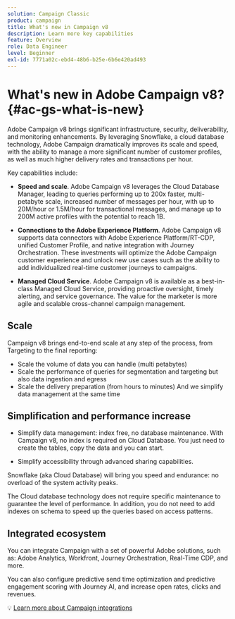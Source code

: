```yaml
---
solution: Campaign Classic
product: campaign
title: What's new in Campaign v8
description: Learn more key capabilities
feature: Overview
role: Data Engineer
level: Beginner
exl-id: 7771a02c-ebd4-48b6-b25e-6b6e420ad493
---
```

# What's new in Adobe Campaign v8? {#ac-gs-what-is-new}

Adobe Campaign v8 brings significant infrastructure, security, deliverability, and monitoring enhancements. By leveraging Snowflake, a cloud database technology, Adobe Campaign dramatically improves its scale and speed, with the ability to manage a more significant number of customer profiles, as well as much higher delivery rates and transactions per hour. 

Key capabilities include:

* **Speed and scale**. Adobe Campaign v8 leverages the Cloud Database Manager, leading to queries performing up to 200x faster, multi-petabyte scale, increased number of messages per hour, with up to 20M/hour or 1.5M/hour for transactional messages, and manage up to 200M active profiles with the potential to reach 1B.

* **Connections to the Adobe Experience Platform**. Adobe Campaign v8 supports data connectors with Adobe Experience Platform/RT-CDP, unified Customer Profile, and native integration with Journey Orchestration. These investments will optimize the Adobe Campaign customer experience and unlock new use cases such as the ability to add individualized real-time customer journeys to campaigns.

* **Managed Cloud Service**. Adobe Campaign v8 is available as a best-in-class Managed Cloud Service, providing proactive oversight, timely alerting, and service governance. The value for the marketer is more agile and scalable cross-channel campaign management.

## Scale

Campaign v8 brings end-to-end scale at any step of the process, from Targeting to the final reporting:

* Scale the volume of data you can handle (multi petabytes)
* Scale the performance of queries for segmentation and targeting but also data ingestion and egress
* Scale the delivery preparation (from hours to minutes)
And we simplify data management at the same time

## Simplification and performance increase

* Simplify data management: index free, no database maintenance. With Campaign v8, no index is required on Cloud Database. You just need to create the tables, copy the data and you can start.

* Simplify accessibility through advanced sharing capabilities.

Snowflake (aka Cloud Database) will bring you speed and endurance: no overload of the system activity peaks. 

The Cloud database technology does not require specific maintenance to guarantee the level of performance. In addition, you do not need to add indexes on schema to speed up the queries based on access patterns. 

## Integrated ecosystem

You can integrate Campaign with a set of powerful Adobe solutions, such as: Adobe Analytics, Workfront, Journey Orchestration, Real-Time CDP, and more.

You can also configure predictive send time optimization and predictive engagement scoring with Journey AI, and increase open rates, clicks and revenues.

:bulb: [Learn more about Campaign integrations](integration.md)

